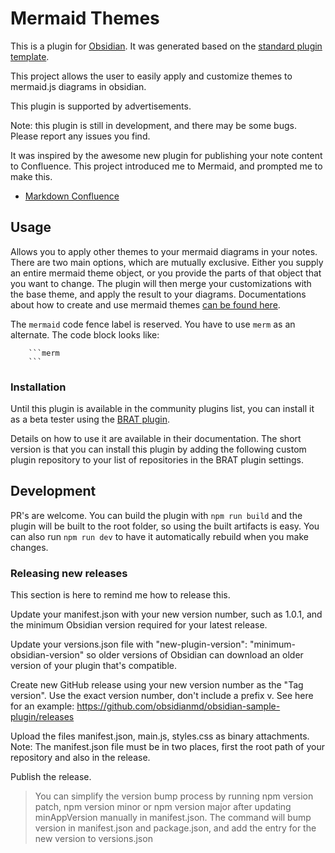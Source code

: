 # Mermaid Themes

This is a plugin for [Obsidian](https://obsidian.md). It was generated based on the [standard plugin template](https://github.com/obsidianmd/obsidian-sample-plugin).

This project allows the user to easily apply and customize themes to mermaid.js diagrams in obsidian.

This plugin is supported by advertisements.

Note: this plugin is still in development, and there may be some bugs. Please report any issues you find.

It was inspired by the awesome new plugin for publishing your note content to Confluence. This project introduced me to Mermaid, and prompted me to make this.

-   [Markdown Confluence](https://github.com/markdown-confluence/markdown-confluence)

## Usage

Allows you to apply other themes to your mermaid diagrams in your notes. There are two main options, which are mutually exclusive. Either you supply an entire mermaid theme object, or you provide the parts of that object that you want to change. The plugin will then merge your customizations with the base theme, and apply the result to your diagrams. Documentations about how to create and use mermaid themes [can be found here](https://mermaid.js.org/config/theming.html).

The `mermaid` code fence label is reserved. You have to use `merm` as an alternate. The code block looks like:

        ```merm
        ```

### Installation

Until this plugin is available in the community plugins list, you can install it as a beta tester using the [BRAT plugin](https://github.com/TfTHacker/obsidian42-brat).

Details on how to use it are available in their documentation. The short version is that you can install this plugin by adding the following custom plugin repository to your list of repositories in the BRAT plugin settings.

## Development

PR's are welcome. You can build the plugin with `npm run build` and the plugin will be built to the root folder, so using the built artifacts is easy. You can also run `npm run dev` to have it automatically rebuild when you make changes.

### Releasing new releases

This section is here to remind me how to release this.

Update your manifest.json with your new version number, such as 1.0.1, and the minimum Obsidian version required for your latest release.

Update your versions.json file with "new-plugin-version": "minimum-obsidian-version" so older versions of Obsidian can download an older version of your plugin that's compatible.

Create new GitHub release using your new version number as the "Tag version". Use the exact version number, don't include a prefix v. See here for an example: https://github.com/obsidianmd/obsidian-sample-plugin/releases

Upload the files manifest.json, main.js, styles.css as binary attachments. Note: The manifest.json file must be in two places, first the root path of your repository and also in the release.

Publish the release.

> You can simplify the version bump process by running npm version patch, npm version minor or npm version major after updating minAppVersion manually in manifest.json. The command will bump version in manifest.json and package.json, and add the entry for the new version to versions.json

